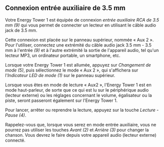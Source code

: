 ## Connexion entrée auxiliaire de 3.5 mm

Votre Energy Tower 1 est équipée de connexion *entrée auxiliaire RCA de 3.5 mm (9)* qui vous permet de connecter un lecteur en utilisant le câble audio jack de 3.5 mm.

Cette connexion est placée sur le panneau supérieur, nommée « Aux 2 ». Pour l'utiliser, connectez une extrémité du câble audio jack 3.5 mm - 3.5 mm à l'entrée *(9)* et à l'autre extrémité la sortie de l'appareil audio, tel qu'un lecteur MP3, un ordinateur portable, un smartphone, etc.

Lorsque votre Energy Tower 1 est allumée, appuyez sur *Changement de mode (5)*, puis sélectionnez le mode « Aux 2 », qui s'affichera sur l'*Indicateur LED de mode (1)* sur le panneau supérieur.

Lorsque vous êtes en mode de lecture « Aux2 », l'Energy Tower 1 est en mode haut-parleur, de sorte que ce qui est lu sur le périphérique audio (lecteur externe) ou les réglages concernant le volume, égalisateur ou la piste, seront passeront également sur l'Energy Tower 1.

Pour lancer, arrêter ou reprendre la lecture, appuyez sur la touche *Lecture - Pause (4)*.

Rappelez-vous que, lorsque vous serez en mode entrée auxiliaire, vous ne pourrez pas utiliser les touches *Avant (2)* et *Arrière (3)* pour changer la chanson. Vous devrez le faire depuis votre appareil audio (lecteur externe) connecté.
